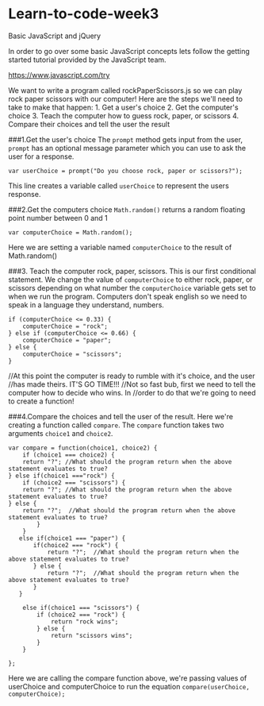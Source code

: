 # Learn-to-code-week3
Basic JavaScript and jQuery

In order to go over some basic JavaScript concepts lets follow the getting
started tutorial provided by the JavaScript team.

https://www.javascript.com/try




We want to write a program called rockPaperScissors.js so we can play rock paper
scissors with our computer! Here are the steps we'll need to take to make that happen:
    1. Get a user's choice
    2. Get the computer's choice
    3. Teach the computer how to guess rock, paper, or scissors
    4. Compare their choices and tell the user the result


###1.Get the user's choice
The ```prompt``` method gets input from the user, ```prompt``` has an optional
message parameter which you can use to ask the user for a response.

```var userChoice = prompt("Do you choose rock, paper or scissors?");```

This line creates a variable called ```userChoice``` to represent the users response.



###2.Get the computers choice
```Math.random()``` returns a random floating point number between 0 and 1

```var computerChoice = Math.random();```

Here we are setting a variable named ```computerChoice``` to the result of Math.random()


###3. Teach the computer rock, paper, scissors.
This is our first conditional statement. We change the value of ```computerChoice```
to either rock, paper, or scissors depending on what number the ```computerChoice```
variable gets set to when we run the program. Computers don't speak english so
we need to speak in a language they understand, numbers.
```
if (computerChoice <= 0.33) {
    computerChoice = "rock";
} else if (computerChoice <= 0.66) {
    computerChoice = "paper";
} else {
    computerChoice = "scissors";
}
```
//At this point the computer is ready to rumble with it's choice, and the user
//has made theirs. IT'S GO TIME!!!
//Not so fast bub, first we need to tell the computer how to decide who wins. In
//order to do that we're going to need to create a function!



###4.Compare the choices and tell the user of the result.
Here we're creating a function called ```compare```. The ```compare``` function takes two
arguments ```choice1``` and ```choice2```.
```
var compare = function(choice1, choice2) {
    if (choice1 === choice2) {
    return "?"; //What should the program return when the above statement evaluates to true?
} else if(choice1 ==="rock") {
    if (choice2 === "scissors") {
    return "?"; //What should the program return when the above statement evaluates to true?
} else {
    return "?";  //What should the program return when the above statement evaluates to true?
        }
    }
   else if(choice1 === "paper") {
       if(choice2 === "rock") {
           return "?";  //What should the program return when the above statement evaluates to true?
       } else {
           return "?";  //What should the program return when the above statement evaluates to true?
       }
   }

    else if(choice1 === "scissors") {
        if (choice2 === "rock") {
            return "rock wins";
        } else {
            return "scissors wins";
        }
    }

};
```
Here we are calling the compare function above, we're passing values of userChoice
and computerChoice to run the equation
```compare(userChoice, computerChoice);```
